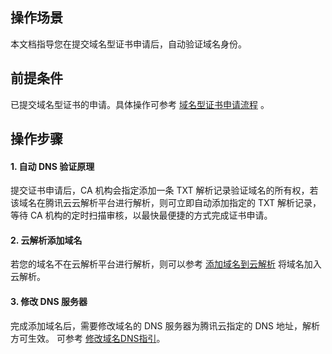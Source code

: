 ## 操作场景

本文档指导您在提交域名型证书申请后，自动验证域名身份。
## 前提条件

已提交域名型证书的申请。具体操作可参考 [域名型证书申请流程](https://cloud.tencent.com/document/product/400/6814) 。


## 操作步骤
#### 1. 自动 DNS 验证原理
提交证书申请后，CA 机构会指定添加一条 TXT 解析记录验证域名的所有权，若该域名在腾讯云云解析平台进行解析，则可立即自动添加指定的 TXT 解析记录，等待 CA 机构的定时扫描审核，以最快最便捷的方式完成证书申请。

#### 2. 云解析添加域名

若您的域名不在云解析平台进行解析，则可以参考 [添加域名到云解析](https://cloud.tencent.com/doc/product/302/3446) 将域名加入云解析。

#### 3. 修改 DNS 服务器

完成添加域名后，需要修改域名的 DNS 服务器为腾讯云指定的 DNS 地址，解析方可生效。
可参考 [修改域名DNS指引](https://cloud.tencent.com/doc/product/302/5518)。







